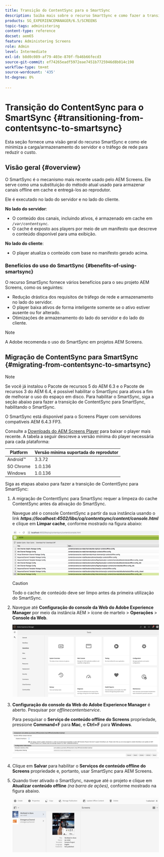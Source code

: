 ```yaml
---
title: Transição do ContentSync para o SmartSync
description: Saiba mais sobre o recurso SmartSync e como fazer a transição de ContentSync para SmartSync.
products: SG_EXPERIENCEMANAGER/6.5/SCREENS
topic-tags: administering
content-type: reference
docset: aem65
feature: Administering Screens
role: Admin
level: Intermediate
exl-id: b8d0c089-af79-403e-870f-fb46b66fecd3
source-git-commit: ef74265eadf5972eae7451b7725946d8b014c198
workflow-type: tm+mt
source-wordcount: '435'
ht-degree: 0%

---
```


# Transição do ContentSync para o SmartSync {#transitioning-from-contentsync-to-smartsync}

Esta seção fornece uma visão geral do recurso SmartSync e como ele minimiza a carga/armazenamento do servidor e o tráfego de rede para reduzir o custo.

## Visão geral {#overview}

O SmartSync é o mecanismo mais recente usado pelo AEM Screens. Ele serve como uma substituição do método atual usado para armazenar canais offline em cache e entregá-los ao reprodutor.

Ele é executado no lado do servidor e no lado do cliente.

**No lado do servidor**:

* O conteúdo dos canais, incluindo ativos, é armazenado em cache em *`/var/contentsync`*.
* O cache é exposto aos players por meio de um manifesto que descreve o conteúdo disponível para uma exibição.

**No lado do cliente**:

* O player atualiza o conteúdo com base no manifesto gerado acima.

### Benefícios do uso do SmartSync {#benefits-of-using-smartsync}

O recurso SmartSync fornece vários benefícios para o seu projeto AEM Screens, como os seguintes:

* Redução drástica dos requisitos de tráfego de rede e armazenamento no lado do servidor.
* O player baixa ativos de forma inteligente somente se o ativo estiver ausente ou for alterado.
* Otimizações de armazenamento do lado do servidor e do lado do cliente.

>[!NOTE]
>
>A Adobe recomenda o uso do SmartSync em projetos AEM Screens.

## Migração de ContentSync para SmartSync {#migrating-from-contentsync-to-smartsync}

>[!NOTE]
>
>Se você já instalou o Pacote de recursos 5 do AEM 6.3 e o Pacote de recursos 3 do AEM 6.4, é possível habilitar o SmartSync para ativos a fim de melhorar o uso do espaço em disco. Para habilitar o SmartSync, siga a seção abaixo para fazer a transição de ContentSync para SmartSync, habilitando o SmartSync.
>
>O SmartSync está disponível para o Screens Player com servidores compatíveis AEM 6.4.3 FP3.
>
>Consulte a [Downloads do AEM Screens Player](https://download.macromedia.com/screens/) para baixar o player mais recente. A tabela a seguir descreve a versão mínima do player necessária para cada plataforma:

| **Platform** | **Versão mínima suportada do reprodutor** |
|---|---|
| Android™ | 3.3.72 |
| SO Chrome | 1.0.136 |
| Windows | 1.0.136 |

Siga as etapas abaixo para fazer a transição de ContentSync para SmartSync:

1. A migração de ContentSync para SmartSync requer a limpeza do cache ContentSync antes da ativação do SmartSync.

   Navegue até o console ContentSync a partir da sua instância usando o link ***https://localhost:4502/libs/cq/contentsync/content/console.html*** e clique em **Limpar cache**, conforme mostrado na figura abaixo:

   ![clear_contesync_cache](assets/clear_contesync_cache.png)

   >[!CAUTION]
   >
   >Todo o cache de conteúdo deve ser limpo antes da primeira utilização do SmartSync.

1. Navegue até **Configuração do console da Web do Adobe Experience Manager** por meio da instância AEM > ícone de martelo > **Operações** > **Console da Web**.

   ![screen_shot_2019-02-11at15339pm](assets/screen_shot_2019-02-11at15339pm.png)

1. **Configuração do console da Web do Adobe Experience Manager** é aberto. Pesquisar por *offlinecontentservice*.

   Para pesquisar o **Serviço de conteúdo offline do Screens** propriedade, pressione **Command+F** para **Mac**, e **Ctrl+F** para **Windows**.

   ![screen_shot_2019-02-19at22643pm](assets/screen_shot_2019-02-19at22643pm.png)

1. Clique em **Salvar** para habilitar o **Serviços de conteúdo offline do Screens** propriedade e, portanto, usar SmartSync para AEM Screens.
1. Quando tiver ativado o SmartSync, navegue até o projeto e clique em **Atualizar conteúdo offline** *(na barra de ações),* conforme mostrado na figura abaixo.

   ![screen_shot_2019-02-25at102605am](assets/screen_shot_2019-02-25at102605am.png)
